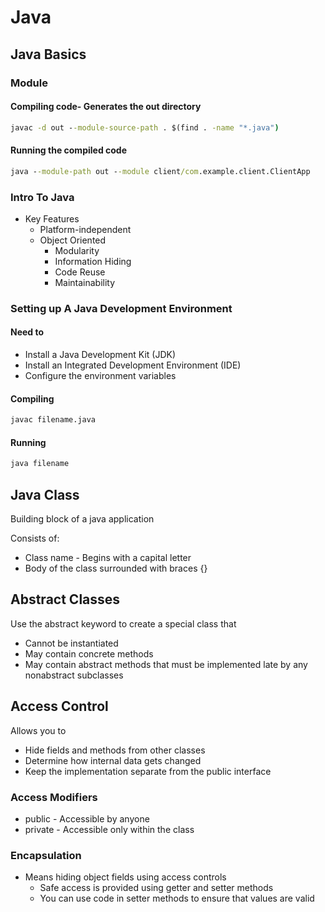# Java

## Java Basics

### Module

#### Compiling code- Generates the out directory

```cmd
javac -d out --module-source-path . $(find . -name "*.java")
```

#### Running the compiled code

```cmd
java --module-path out --module client/com.example.client.ClientApp
```

### Intro To Java

- Key Features
  - Platform-independent
  - Object Oriented
    - Modularity
    - Information Hiding
    - Code Reuse
    - Maintainability

### Setting up A Java Development Environment

#### Need to

- Install a Java Development Kit (JDK)
- Install an Integrated Development Environment (IDE)
- Configure the environment variables

#### Compiling

```cmd
javac filename.java
```

#### Running

```cmd
java filename
```

## Java Class

Building block of a java application

Consists of:

- Class name - Begins with a capital letter
- Body of the class surrounded with braces {}

## Abstract Classes

Use the abstract keyword to create a special class that

- Cannot be instantiated
- May contain concrete methods
- May contain abstract methods that must be implemented late by any nonabstract subclasses

## Access Control

Allows you to

- Hide fields and methods from other classes
- Determine how internal data gets changed
- Keep the implementation separate from the public interface

### Access Modifiers
- public - Accessible by anyone
- private - Accessible only within the class

### Encapsulation
- Means hiding object fields using access controls
  - Safe access is provided using getter and setter methods
  - You can use code in setter methods to ensure that values are valid
